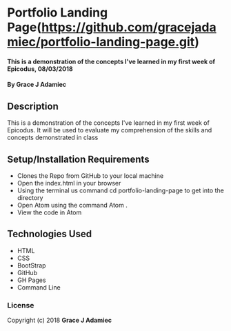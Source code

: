 
# Portfolio Landing Page(https://github.com/gracejadamiec/portfolio-landing-page.git)

#### This is a demonstration of the concepts I've learned in my first week of Epicodus, 08/03/2018

#### By **Grace J Adamiec**

## Description

This is a demonstration of the concepts I've learned in my first week of Epicodus. It will be used to evaluate my comprehension of the skills and concepts demonstrated in class

## Setup/Installation Requirements

* Clones the Repo from GitHub to your local machine
* Open the index.html in your browser
* Using the terminal us command cd portfolio-landing-page to get into the directory
* Open Atom using the command Atom .
* View the code in Atom



## Technologies Used

* HTML
* CSS
* BootStrap
* GitHub
* GH Pages
* Command Line
### License


Copyright (c) 2018 **Grace J Adamiec**
